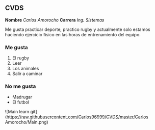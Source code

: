 ## CVDS

**Nombre** *Carlos Amorocho*
**Carrera** *Ing. Sistemas*

Me gusta practicar deporte, practico rugby y actualmente solo estamos 
haciendo ejercicio físico en las horas de entrenamiento del equipo.

### Me gusta
1. El rugby
2. Leer
3. Los animales
4. Salir a caminar

### No me gusta
* Madrugar
* El futbol


![Main learn git](https://raw.githubusercontent.com/Carlos96999/CVDS/master/Carlos Amorocho/Main.png)

